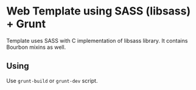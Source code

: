 # Web Template using SASS (libsass) + Grunt

Template uses SASS with C implementation of libsass library. It contains Bourbon mixins as well.


## Using

Use `grunt-build` or `grunt-dev` script.